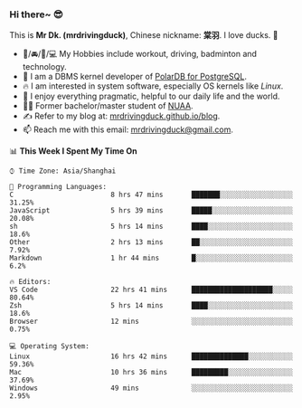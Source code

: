 ### Hi there~ 😎

This is **Mr Dk. (mrdrivingduck)**, Chinese nickname: **棠羽**. I love ducks. 🦆

- 💪/🚘/🏸/💻 My Hobbies include workout, driving, badminton and technology.
- 🍊 I am a DBMS kernel developer of [PolarDB for PostgreSQL](https://github.com/ApsaraDB/PolarDB-for-PostgreSQL).
- 🔥 I am interested in system software, especially OS kernels like *Linux*.
- 🔧 I enjoy everything pragmatic, helpful to our daily life and the world.
- 👨‍🎓 Former bachelor/master student of [NUAA](https://en.wikipedia.org/wiki/Nanjing_University_of_Aeronautics_and_Astronautics).
- ✍ Refer to my blog at: [mrdrivingduck.github.io/blog](https://www.mrdrivingduck.cn/blog/#/).
- 📫 Reach me with this email: [mrdrivingduck@gmail.com](mailto:mrdrivingduck@gmail.com).

<!--START_SECTION:waka-->
📊 **This Week I Spent My Time On** 

```text
⌚︎ Time Zone: Asia/Shanghai

💬 Programming Languages: 
C                        8 hrs 47 mins       ███████░░░░░░░░░░░░░░░░░░   31.25% 
JavaScript               5 hrs 39 mins       █████░░░░░░░░░░░░░░░░░░░░   20.08% 
sh                       5 hrs 14 mins       ████░░░░░░░░░░░░░░░░░░░░░   18.6% 
Other                    2 hrs 13 mins       ██░░░░░░░░░░░░░░░░░░░░░░░   7.92% 
Markdown                 1 hr 44 mins        █░░░░░░░░░░░░░░░░░░░░░░░░   6.2%

🔥 Editors: 
VS Code                  22 hrs 41 mins      ████████████████████░░░░░   80.64% 
Zsh                      5 hrs 14 mins       ████░░░░░░░░░░░░░░░░░░░░░   18.6% 
Browser                  12 mins             ░░░░░░░░░░░░░░░░░░░░░░░░░   0.75%

💻 Operating System: 
Linux                    16 hrs 42 mins      ██████████████░░░░░░░░░░░   59.36% 
Mac                      10 hrs 36 mins      █████████░░░░░░░░░░░░░░░░   37.69% 
Windows                  49 mins             ░░░░░░░░░░░░░░░░░░░░░░░░░   2.95%

```


<!--END_SECTION:waka-->

<!-- ![Mr Dk.'s GitHub Stats](https://github-readme-stats.vercel.app/api?username=mrdrivingduck&count_private&show_icons=true&theme=buefy) -->

<!-- ![Most Used Languages](https://github-readme-stats.vercel.app/api/top-langs/?username=mrdrivingduck&exclude_repo=mips32-CPU,snort-tcp-socket&theme=buefy&layout=compact&langs_count=10) -->


<!--
**mrdrivingduck/mrdrivingduck** is a ✨ _special_ ✨ repository because its `README.md` (this file) appears on your GitHub profile.

Here are some ideas to get you started:

- 🔭 I’m currently working on ...
- 🌱 I’m currently learning ...
- 👯 I’m looking to collaborate on ...
- 🤔 I’m looking for help with ...
- 💬 Ask me about ...
- 📫 How to reach me: ...
- 😄 Pronouns: ...
- ⚡ Fun fact: ...
-->
